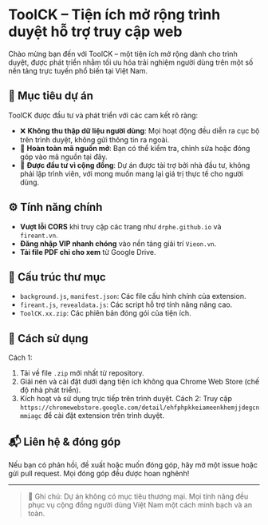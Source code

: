 # ToolCK – Tiện ích mở rộng trình duyệt hỗ trợ truy cập web

Chào mừng bạn đến với ToolCK – một tiện ích mở rộng dành cho trình duyệt, được phát triển nhằm tối ưu hóa trải nghiệm người dùng trên một số nền tảng trực tuyến phổ biến tại Việt Nam.

## 🎯 Mục tiêu dự án

ToolCK được đầu tư và phát triển với các cam kết rõ ràng:

- ❌ **Không thu thập dữ liệu người dùng**: Mọi hoạt động đều diễn ra cục bộ trên trình duyệt, không gửi thông tin ra ngoài.
- 🧩 **Hoàn toàn mã nguồn mở**: Bạn có thể kiểm tra, chỉnh sửa hoặc đóng góp vào mã nguồn tại đây.
- 💼 **Được đầu tư vì cộng đồng**: Dự án được tài trợ bởi nhà đầu tư, không phải lập trình viên, với mong muốn mang lại giá trị thực tế cho người dùng.

## ⚙️ Tính năng chính

- **Vượt lỗi CORS** khi truy cập các trang như `drphe.github.io` và `fireant.vn`.
- **Đăng nhập VIP nhanh chóng** vào nền tảng giải trí `Vieon.vn`.
- **Tải file PDF chỉ cho xem** từ Google Drive.

## 📁 Cấu trúc thư mục

- `background.js`, `manifest.json`: Các file cấu hình chính của extension.
- `fireant.js`, `revealdata.js`: Các script hỗ trợ tính năng nâng cao.
- `ToolCK.xx.zip`: Các phiên bản đóng gói của tiện ích.

## 🚀 Cách sử dụng
Cách 1:
1. Tải về file `.zip` mới nhất từ repository.
2. Giải nén và cài đặt dưới dạng tiện ích không qua Chrome Web Store (chế độ nhà phát triển).
3. Kích hoạt và sử dụng trực tiếp trên trình duyệt.
Cách 2:  Truy cập `https://chromewebstore.google.com/detail/ehfphpkkeiameenkhemjjdegcnmmiagc` để cài đặt extension trên trình duyệt.
## 📬 Liên hệ & đóng góp

Nếu bạn có phản hồi, đề xuất hoặc muốn đóng góp, hãy mở một issue hoặc gửi pull request. Mọi đóng góp đều được hoan nghênh!

---

> 🧠 Ghi chú: Dự án không có mục tiêu thương mại. Mọi tính năng đều phục vụ cộng đồng người dùng Việt Nam một cách minh bạch và an toàn.

